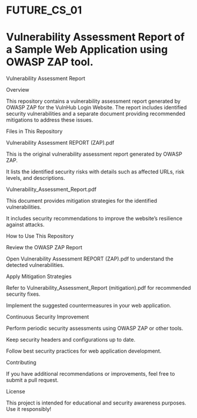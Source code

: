 # FUTURE_CS_01
# Vulnerability Assessment Report of a Sample Web Application using OWASP ZAP tool.

Vulnerability Assessment Report

Overview

This repository contains a vulnerability assessment report generated by OWASP ZAP for the VulnHub Login Website. The report includes identified security vulnerabilities and a separate document providing recommended mitigations to address these issues.

Files in This Repository

Vulnerability Assessment REPORT (ZAP).pdf

This is the original vulnerability assessment report generated by OWASP ZAP.

It lists the identified security risks with details such as affected URLs, risk levels, and descriptions.

Vulnerability_Assessment_Report.pdf

This document provides mitigation strategies for the identified vulnerabilities.

It includes security recommendations to improve the website’s resilience against attacks.

How to Use This Repository

Review the OWASP ZAP Report

Open Vulnerability Assessment REPORT (ZAP).pdf to understand the detected vulnerabilities.

Apply Mitigation Strategies

Refer to Vulnerability_Assessment_Report (mitigation).pdf for recommended security fixes.

Implement the suggested countermeasures in your web application.

Continuous Security Improvement

Perform periodic security assessments using OWASP ZAP or other tools.

Keep security headers and configurations up to date.

Follow best security practices for web application development.

Contributing

If you have additional recommendations or improvements, feel free to submit a pull request.

License

This project is intended for educational and security awareness purposes. Use it responsibly!

